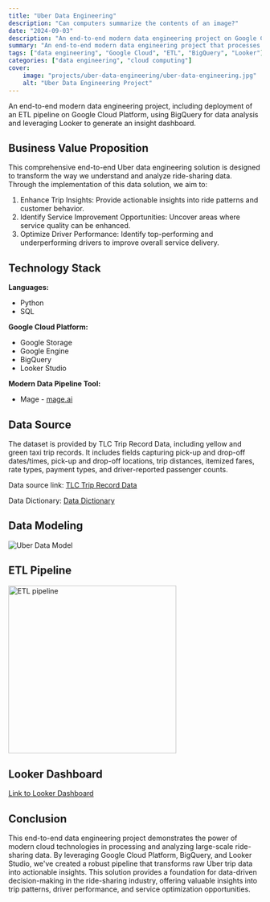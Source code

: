 ```yaml
--- 
title: "Uber Data Engineering"
description: "Can computers summarize the contents of an image?"
date: "2024-09-03"
description: "An end-to-end modern data engineering project on Google Cloud."
summary: "An end-to-end modern data engineering project that processes Uber ride data using Google Cloud Platform. The solution implements an ETL pipeline, leverages BigQuery for data analysis, and uses Looker to generate insightful dashboards, providing actionable insights for the ride-sharing industry."
tags: ["data engineering", "Google Cloud", "ETL", "BigQuery", "Looker"]
categories: ["data engineering", "cloud computing"]
cover:
    image: "projects/uber-data-engineering/uber-data-engineering.jpg"
    alt: "Uber Data Engineering Project"
---
```



An end-to-end modern data engineering project, including deployment of an ETL pipeline on Google Cloud Platform, using BigQuery for data analysis and leveraging Looker to generate an insight dashboard.

## Business Value Proposition

This comprehensive end-to-end Uber data engineering solution is designed to transform the way we understand and analyze ride-sharing data. Through the implementation of this data solution, we aim to:

1. Enhance Trip Insights: Provide actionable insights into ride patterns and customer behavior.
2. Identify Service Improvement Opportunities: Uncover areas where service quality can be enhanced.
3. Optimize Driver Performance: Identify top-performing and underperforming drivers to improve overall service delivery.

## Technology Stack

**Languages:**

* Python
* SQL

**Google Cloud Platform:**

* Google Storage
* Google Engine
* BigQuery
* Looker Studio

**Modern Data Pipeline Tool:**

* Mage - [mage.ai](https://www.mage.ai)

## Data Source

The dataset is provided by TLC Trip Record Data, including yellow and green taxi trip records. It includes fields capturing pick-up and drop-off dates/times, pick-up and drop-off locations, trip distances, itemized fares, rate types, payment types, and driver-reported passenger counts.

Data source link: [TLC Trip Record Data](https://www.nyc.gov/site/tlc/about/tlc-trip-record-data.page)

Data Dictionary: [Data Dictionary](https://www.nyc.gov/assets/tlc/downloads/pdf/data_dictionary_trip_records_yellow.pdf)

## Data Modeling

![Uber Data Model](https://github.com/manyuzhang1996/NYC-Uber-Data-Engineering-Project-with-Google-Cloud-Platform/assets/111943220/3b9c2377-cc26-498c-a2e7-c4c857b94b80)

## ETL Pipeline

<img width="334" alt="ETL pipeline" src="https://github.com/manyuzhang1996/NYC-Uber-Data-Engineering-Project-with-Google-Cloud-Platform/assets/111943220/2c3dbd03-4a4a-433e-9455-78527fa1831b">

## Looker Dashboard

[Link to Looker Dashboard](#)

## Conclusion

This end-to-end data engineering project demonstrates the power of modern cloud technologies in processing and analyzing large-scale ride-sharing data. By leveraging Google Cloud Platform, BigQuery, and Looker Studio, we've created a robust pipeline that transforms raw Uber trip data into actionable insights. This solution provides a foundation for data-driven decision-making in the ride-sharing industry, offering valuable insights into trip patterns, driver performance, and service optimization opportunities.
